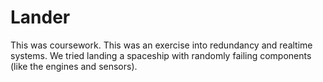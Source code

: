 # Lander

This was coursework. This was an exercise into redundancy and realtime systems. We tried landing a spaceship with randomly failing components (like the engines and sensors).
